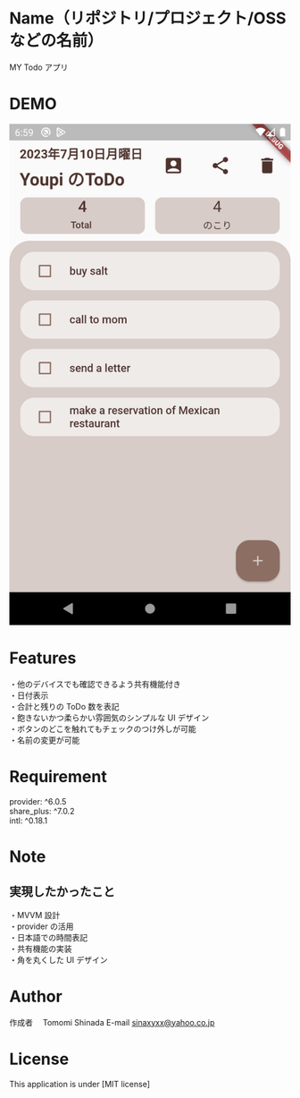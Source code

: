 # Name（リポジトリ/プロジェクト/OSS などの名前）

MY Todo アプリ

# DEMO

![画像の説明](images/Screenshot_1688972363.png)

# Features

・他のデバイスでも確認できるよう共有機能付き  
・日付表示  
・合計と残りの ToDo 数を表記  
・飽きないかつ柔らかい雰囲気のシンプルな UI デザイン  
・ボタンのどこを触れてもチェックのつけ外しが可能  
・名前の変更が可能

# Requirement

provider: ^6.0.5  
share_plus: ^7.0.2  
intl: ^0.18.1

# Note

## 実現したかったこと

・MVVM 設計  
・provider の活用  
・日本語での時間表記  
・共有機能の実装  
・角を丸くした UI デザイン

# Author

作成者　 Tomomi Shinada
E-mail sinaxyxx@yahoo.co.jp

# License

This application is under [MIT license]
